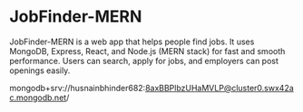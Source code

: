 # JobFinder-MERN
JobFinder-MERN is a web app that helps people find jobs. It uses MongoDB, Express, React, and Node.js (MERN stack) for fast and smooth performance. Users can search, apply for jobs, and employers can post openings easily.

mongodb+srv://husnainbhinder682:8axBBPlbzUHaMVLP@cluster0.swx42ac.mongodb.net/